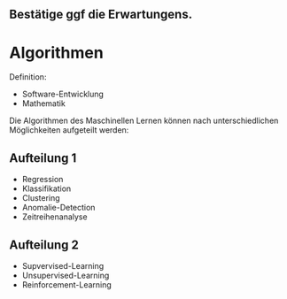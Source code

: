 ## Bestätige ggf die Erwartungens.


<h1>Algorithmen</h1>

Definition:
- Software-Entwicklung
- Mathematik

Die Algorithmen des Maschinellen Lernen können nach unterschiedlichen Möglichkeiten aufgeteilt werden:

## Aufteilung 1

- Regression
- Klassifikation
- Clustering
- Anomalie-Detection
- Zeitreihenanalyse

## Aufteilung 2
- Supvervised-Learning
- Unsupervised-Learning
- Reinforcement-Learning


